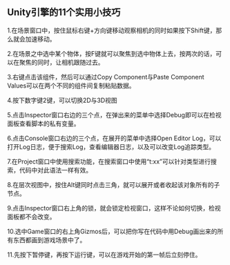 ## Unity引擎的11个实用小技巧

1.在场景窗口中，按住鼠标右键+方向键移动观察相机的同时如果按下Shift键，那么就会加速移动。

2.在场景之中选中某个物体，按F键就可以聚焦到选中物体上去，按两次的话，可以在聚焦的同时，让相机跟随过去。

3.右键点击该组件，然后可以通过Copy Component与Paste Component Values可以在两个不同的组件间复制粘贴数据。

4.按下数字键2键，可以切换2D与3D视图

5.点击Inspector窗口右边的三个点，在弹出来的菜单中选择Debug即可以在检视面板查看脚本的私有变量。

6.点击Console窗口右边的三个点，在展开的菜单中选择Open Editor Log，可以打开Log日志，便于搜索Log，查看编辑器日志，以及可以改变Log追踪类型。

7.在Project窗口中使用搜索功能，在搜索窗口中使用“t:xx”可以针对类型进行搜索，代码中对此语法一样有效。

8.在层次视图中，按住Alt键同时点击三角，就可以展开或者收起该对象所有的子节点。

9.点击Inspector窗口右上角的锁，就会锁定检视窗口，这样不论如何切换，检视面板都不会改变。

10.选中Game窗口的右上角Gizmos后，可以把你写在代码中用Debug画出来的所有东西都画到游戏场景中了。

11.先按下暂停键，再按下运行键，可以在游戏开始的第一帧后立刻停住。